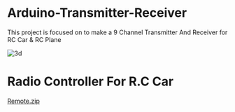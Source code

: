# Arduino-Transmitter-Receiver

This project is focused on to make a 9 Channel Transmitter And Receiver for RC Car & RC Plane

![3d](https://user-images.githubusercontent.com/86643678/149707466-8c6ca0cc-1ca3-41af-abf3-f4359aea78fe.png)

# Radio Controller For R.C Car

[Remote.zip](https://github.com/HyperArx/Arduino-Transmitter-Receiver/files/7878967/Remote.zip)

